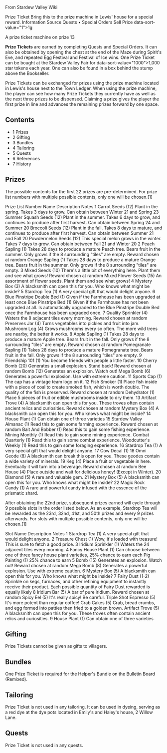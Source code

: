 From Stardew Valley Wiki

Prize Ticket Bring this to the prize machine in Lewis' house for a special reward. Information Source Quests • Special Orders Sell Price data-sort-value="1"&gt;1g

A prize ticket machine on prize 13

**Prize Tickets** are earned by completing Quests and Special Orders. It can also be obtained by opening the chest at the end of the Maze during Spirit's Eve, and repeated Egg Festival and Festival of Ice wins. One Prize Ticket can be bought at the Stardew Valley Fair for data-sort-value="1000"&gt;1,000 star tokens each year. One can also be found in a box behind the stump above the Bookseller.

Prize Tickets can be exchanged for prizes using the prize machine located in Lewis's house next to the Town Ledger. When using the prize machine, the player can see how many Prize Tickets they currently have as well as the next three prizes to be dispensed. Claiming a prize gives the player the first prize in line and advances the remaining prizes forward by one space.

## Contents

- 1 Prizes
- 2 Gifting
- 3 Bundles
- 4 Tailoring
- 5 Quests
- 6 References
- 7 History

## Prizes

The possible contents for the first 22 prizes are pre-determined. For prize list numbers with multiple possible contents, only one will be chosen.\[1]

Prize List Number Name Description Notes 1 Carrot Seeds (12) Plant in the spring. Takes 3 days to grow. Can obtain between Winter 21 and Spring 23 Summer Squash Seeds (12) Plant in the summer. Takes 6 days to grow, and continues to produce after first harvest. Can obtain between Spring 24 and Summer 20 Broccoli Seeds (12) Plant in the fall. Takes 8 days to mature, and continues to produce after first harvest. Can obtain between Summer 21 and Fall 20 Powdermelon Seeds (12) This special melon grows in the winter. Takes 7 days to grow. Can obtain between Fall 21 and Winter 20 2 Peach Sapling (1) Takes 28 days to produce a mature Peach tree. Bears fruit in the summer. Only grows if the 8 surrounding "tiles" are empty. Reward chosen at random Orange Sapling (1) Takes 28 days to produce a mature Orange tree. Bears fruit in the summer. Only grows if the 8 surrounding "tiles" are empty. 3 Mixed Seeds (10) There's a little bit of everything here. Plant them and see what grows! Reward chosen at random Mixed Flower Seeds (15) An assortment of flower seeds. Plant them and see what grows! 4 Mystery Box (3) A blacksmith can open this for you. Who knows what might be inside? 5 Stardrop Tea (1) A very special gift that would delight anyone. 6 Blue Pinstripe Double Bed (1) Given if the Farmhouse has been upgraded at least once Blue Pinstripe Bed (1) Given if the Farmhouse has not been upgraded at all. Is automatically upgraded to the Blue Pinstripe Double Bed once the Farmhouse has been upgraded once. 7 Quality Sprinkler (4) Waters the 8 adjacent tiles every morning. Reward chosen at random Preserves Jar (4) Turns vegetables into pickles and fruit into jam. Mushroom Log (4) Grows mushrooms every so often. The more wild trees are nearby, the better it works. 8 Apple Sapling (1) Takes 28 days to produce a mature Apple tree. Bears fruit in the fall. Only grows if the 8 surrounding "tiles" are empty. Reward chosen at random Pomegranate Sapling (1) Takes 28 days to produce a mature Pomegranate tree. Bears fruit in the fall. Only grows if the 8 surrounding "tiles" are empty. 9 Friendship 101 (1) You become friends with people a little faster. 10 Cherry Bomb (20) Generates a small explosion. Stand back! Reward chosen at random Bomb (12) Generates an explosion. Watch out! Mega Bomb (6) Generates a powerful explosion. Use with extreme caution. 11 Sports Cap (1) The cap has a vintage team logo on it. 12 Fish Smoker (1) Place fish inside with a piece of coal to create smoked fish, which is worth double. The quality of the fish is preserved. Reward chosen at random Dehydrator (1) Place 5 pieces of fruit or edible mushrooms inside to dry them. 13 Artifact Trove (4) A blacksmith can open this for you. These troves often contain ancient relics and curiosities. Reward chosen at random Mystery Box (4) A blacksmith can open this for you. Who knows what might be inside? 14 House Plant (1) Can obtain one of three varieties 15 Stardew Valley Almanac (1) Read this to gain some farming experience. Reward chosen at random Bait And Bobber (1) Read this to gain some fishing experience. Mining Monthly (1) Read this to gain some mining experience. Combat Quarterly (1) Read this to gain some combat experience. Woodcutter's Weekly (1) Read this to gain some foraging experience. 16 Stardrop Tea (1) A very special gift that would delight anyone. 17 Cow Decal (1) 18 Omni Geode (8) A blacksmith can break this open for you. These geodes contain a wide variety of minerals. 19 Keg (4) Place a fruit or vegetable in here. Eventually it will turn into a beverage. Reward chosen at random Bee House (4) Place outside and wait for delicious honey! (Except in Winter). 20 Diamond (5) A rare and valuable gem. 21 Mystery Box (5) A blacksmith can open this for you. Who knows what might be inside? 22 Magic Rock Candy (1) A rare and powerful candy infused with the essence of the prismatic shard.

After obtaining the 22nd prize, subsequent prizes earned will cycle through 9 possible slots in the order listed below. As an example, Stardrop Tea will be rewarded as the 23rd, 32nd, 41st, and 50th prizes and every 9 prizes afterwards. For slots with multiple possible contents, only one will be chosen.\[1]

Slot Name Description Notes 1 Stardrop Tea (1) A very special gift that would delight anyone. 2 Treasure Chest (1) Wow, it's loaded with treasure! This is sure to fetch a good price. 3 Iridium Sprinkler (1) Waters the 24 adjacent tiles every morning. 4 Fancy House Plant (1) Can choose between one of three fancy house plant varieties, 25% chance to earn each Pig Painting (1) 25% chance to earn 5 Bomb (15) Generates an explosion. Watch out! Reward chosen at random Mega Bomb (8) Generates a powerful explosion. Use with extreme caution. 6 Mystery Box (5) A blacksmith can open this for you. Who knows what might be inside? 7 Fairy Dust (1-2) Sprinkle on kegs, furnaces, and other refining equipment to instantly receive their product. Each possible quantity of Fairy Dust rewarded is equally likely 8 Iridium Bar (5) A bar of pure iridium. Reward chosen at random Spicy Eel (5) It's really spicy! Be careful. Triple Shot Espresso (5) It's more potent than regular coffee! Crab Cakes (5) Crab, bread crumbs, and egg formed into patties then fried to a golden brown. Artifact Trove (5) A blacksmith can open this for you. These troves often contain ancient relics and curiosities. 9 House Plant (1) Can obtain one of three varieties

## Gifting

Prize Tickets cannot be given as gifts to villagers.

## Bundles

One Prize Ticket is required for the Helper's Bundle on the Bulletin Board (Remixed).

## Tailoring

Prize Ticket is not used in any tailoring. It can be used in dyeing, serving as a red dye at the dye pots located in Emily's and Haley's house, 2 Willow Lane.

## Quests

Prize Ticket is not used in any quests.